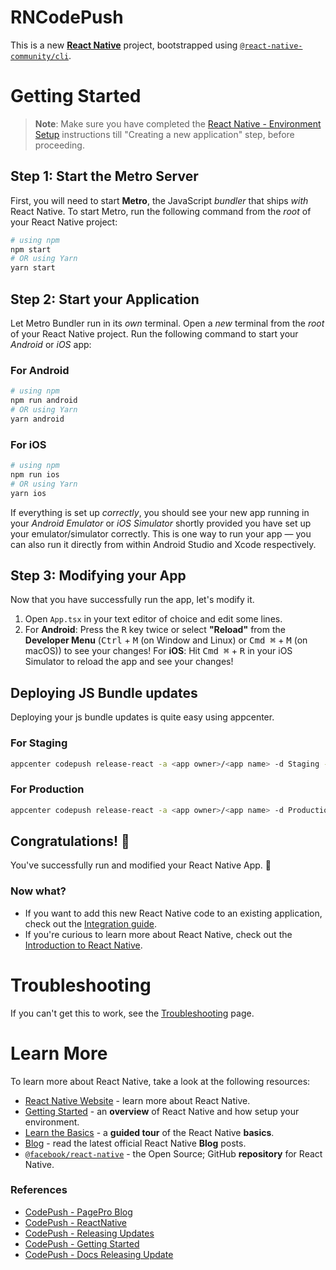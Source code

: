 # RNCodePush

This is a new [**React Native**](https://reactnative.dev) project, bootstrapped using [`@react-native-community/cli`](https://github.com/react-native-community/cli).
# Getting Started
>**Note**: Make sure you have completed the [React Native - Environment Setup](https://reactnative.dev/docs/environment-setup) instructions till "Creating a new application" step, before proceeding.
## Step 1: Start the Metro Server
First, you will need to start **Metro**, the JavaScript _bundler_ that ships _with_ React Native.
To start Metro, run the following command from the _root_ of your React Native project:
```bash
# using npm
npm start
# OR using Yarn
yarn start
```
## Step 2: Start your Application
Let Metro Bundler run in its _own_ terminal. Open a _new_ terminal from the _root_ of your React Native project. Run the following command to start your _Android_ or _iOS_ app:
### For Android
```bash
# using npm
npm run android
# OR using Yarn
yarn android
```
### For iOS
```bash
# using npm
npm run ios
# OR using Yarn
yarn ios
```
If everything is set up _correctly_, you should see your new app running in your _Android Emulator_ or _iOS Simulator_ shortly provided you have set up your emulator/simulator correctly.
This is one way to run your app — you can also run it directly from within Android Studio and Xcode respectively.
## Step 3: Modifying your App
Now that you have successfully run the app, let's modify it.
1. Open `App.tsx` in your text editor of choice and edit some lines.
2. For **Android**: Press the <kbd>R</kbd> key twice or select **"Reload"** from the **Developer Menu** (<kbd>Ctrl</kbd> + <kbd>M</kbd> (on Window and Linux) or <kbd>Cmd ⌘</kbd> + <kbd>M</kbd> (on macOS)) to see your changes!
   For **iOS**: Hit <kbd>Cmd ⌘</kbd> + <kbd>R</kbd> in your iOS Simulator to reload the app and see your changes!

## Deploying JS Bundle updates
Deploying your js bundle updates is quite easy using appcenter.
### For Staging
```bash
appcenter codepush release-react -a <app owner>/<app name> -d Staging --target-binary-version "<app version target>"
```
### For Production
```bash
appcenter codepush release-react -a <app owner>/<app name> -d Production --target-binary-version "<app version target>"
```
## Congratulations! :tada:
You've successfully run and modified your React Native App. :partying_face:
### Now what?
- If you want to add this new React Native code to an existing application, check out the [Integration guide](https://reactnative.dev/docs/integration-with-existing-apps).
- If you're curious to learn more about React Native, check out the [Introduction to React Native](https://reactnative.dev/docs/getting-started).
# Troubleshooting
If you can't get this to work, see the [Troubleshooting](https://reactnative.dev/docs/troubleshooting) page.
# Learn More
To learn more about React Native, take a look at the following resources:
- [React Native Website](https://reactnative.dev) - learn more about React Native.
- [Getting Started](https://reactnative.dev/docs/environment-setup) - an **overview** of React Native and how setup your environment.
- [Learn the Basics](https://reactnative.dev/docs/getting-started) - a **guided tour** of the React Native **basics**.
- [Blog](https://reactnative.dev/blog) - read the latest official React Native **Blog** posts.
- [`@facebook/react-native`](https://github.com/facebook/react-native) - the Open Source; GitHub **repository** for React Native.

### References

- [CodePush - PagePro Blog](https://pagepro.co/blog/react-native-over-the-air-updates/)
- [CodePush - ReactNative](https://learn.microsoft.com/en-us/appcenter/distribution/codepush/rn-overview)
- [CodePush - Releasing Updates](https://learn.microsoft.com/en-us/appcenter/distribution/codepush/rn-updates)
- [CodePush - Getting Started](https://learn.microsoft.com/en-us/appcenter/distribution/codepush/rn-get-started)
- [CodePush - Docs Releasing Update](https://github.com/microsoft/react-native-code-push/tree/master?tab=readme-ov-file#releasing-updates)
